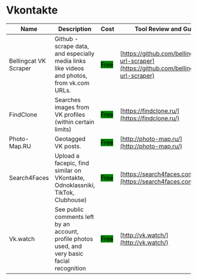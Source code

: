 # Vkontakte

| Name | Description | Cost | Tool Review and Guide |
| --- | --- | --- | --- |
| Bellingcat VK Scraper | Github - scrape data, and especially media links like videos and photos, from vk.com URLs. | <mark style="background-color:green;">Free</mark> | [https://github.com/bellingcat/vk-url-scraper](https://github.com/bellingcat/vk-url-scraper) |
| FindClone | Searches images from VK profiles (within certain limits) | <mark style="background-color:green;">Free</mark> | [https://findclone.ru/](https://findclone.ru/) |
| Photo-Map.RU | Geotagged VK posts. | <mark style="background-color:green;">Free</mark> | [http://photo-map.ru/](http://photo-map.ru/) |
| Search4Faces | Upload a facepic, find similar on VKontakte, Odnoklassniki, TikTok, Clubhouse) | <mark style="background-color:green;">Free</mark> | [https://search4faces.com](https://search4faces.com) |
| Vk.watch | See public comments left by an account, profile photos used, and very basic facial recognition | <mark style="background-color:green;">Free</mark> | [http://vk.watch/](http://vk.watch/) |
